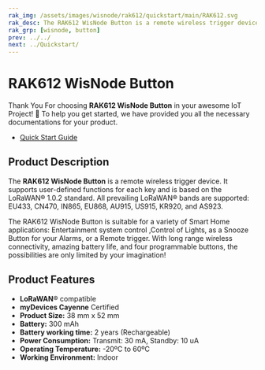 ```yaml
---
rak_img: /assets/images/wisnode/rak612/quickstart/main/RAK612.svg
rak_desc: The RAK612 WisNode Button is a remote wireless trigger device. It supports user-defined functions for each key and is based on the LoRaWAN® 1.0.2 standard. 
rak_grp: [wisnode, button]
prev: ../../
next: ../Quickstart/
---
```

# RAK612 WisNode Button

Thank You For choosing **RAK612  WisNode Button** in your awesome IoT Project! 🎉 To help you get started, we have provided you all the necessary documentations for your product.

* [Quick Start Guide](../Quickstart/)


<!-- <rk-img
  src="/assets/images/wisnode/rak612/quickstart/main/RAK612.svg"
  width="60%"
  figure-number="1"
  caption="RAK612 WisNode Button"
/> -->

## Product Description

The **RAK612 WisNode Button** is a remote wireless trigger device. It supports user-defined functions for each key and is based on the LoRaWAN® 1.0.2 standard. All prevailing LoRaWAN® bands are supported: EU433, CN470, IN865, EU868, AU915, US915, KR920, and AS923.

The RAK612 WisNode Button is suitable for a variety of Smart Home applications: Entertainment system control ,Control of Lights, as a Snooze Button for your Alarms, or a Remote trigger. With long range wireless connectivity, amazing battery life, and four programmable buttons, the possibilities are only limited by your imagination!

<!-- <rk-btn
  src="/Product-Categories/WisNode/RAK612/Quickstart/"
  label="Get Started with RAK612 WisNode Button"
/> -->

## Product Features
- **LoRaWAN**® compatible
- **myDevices Cayenne** Certified
- **Product Size:** 38 mm x 52 mm
- **Battery:** 300 mAh
- **Battery working time:** 2 years (Rechargeable)
- **Power Consumption:** Transmit: 30 mA, Standby: 10 uA
- **Operating Temperature:** -20ºC to 60ºC
- **Working Environment:** Indoor
